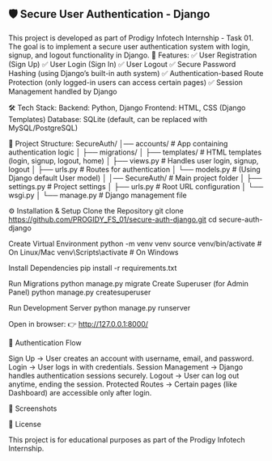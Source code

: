 🛡️ Secure User Authentication - Django
---------------------------------------
This project is developed as part of Prodigy Infotech Internship - Task 01.
The goal is to implement a secure user authentication system with login, signup, and logout functionality in Django.
🚀 Features:
✅ User Registration (Sign Up)
✅ User Login (Sign In)
✅ User Logout
✅ Secure Password Hashing (using Django’s built-in auth system)
✅ Authentication-based Route Protection (only logged-in users can access certain pages)
✅ Session Management handled by Django

🛠️ Tech Stack:
Backend: Python, Django
Frontend: HTML, CSS (Django Templates)
Database: SQLite (default, can be replaced with MySQL/PostgreSQL)

📂 Project Structure:
SecureAuth/
│── accounts/          # App containing authentication logic
│   ├── migrations/
│   ├── templates/     # HTML templates (login, signup, logout, home)
│   ├── views.py       # Handles user login, signup, logout
│   ├── urls.py        # Routes for authentication
│   └── models.py      # (Using Django default User model)
│
│── SecureAuth/        # Main project folder
│   ├── settings.py    # Project settings
│   ├── urls.py        # Root URL configuration
│   └── wsgi.py
│
└── manage.py          # Django management file

⚙️ Installation & Setup
Clone the Repository
git clone https://github.com/PROGIDY_FS_01/secure-auth-django.git
cd secure-auth-django

Create Virtual Environment
python -m venv venv
source venv/bin/activate   # On Linux/Mac
venv\Scripts\activate      # On Windows


Install Dependencies
pip install -r requirements.txt

Run Migrations
python manage.py migrate
Create Superuser (for Admin Panel)
python manage.py createsuperuser


Run Development Server
python manage.py runserver


Open in browser:
👉 http://127.0.0.1:8000/

🔐 Authentication Flow

Sign Up → User creates an account with username, email, and password.
Login → User logs in with credentials.
Session Management → Django handles authentication sessions securely.
Logout → User can log out anytime, ending the session.
Protected Routes → Certain pages (like Dashboard) are accessible only after login.

📸 Screenshots

📜 License

This project is for educational purposes as part of the Prodigy Infotech Internship.
